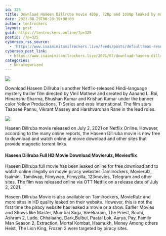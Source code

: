```yaml
---
id: 325
title: Download Haseen Dillruba movie 480p, 720p and 1080p leaked by movierulz
date: 2021-08-29T06:20:39+00:00
author: tentrockers
layout: post
guid: https://tentrockers.online/?p=325
postid: /?p=325
cyberseo_rss_source:
  - 'https://www.isaiminitamilrockers.live/feeds/posts/default?max-results=150&start-index=1'
cyberseo_post_link:
  - https://www.isaiminitamilrockers.live/2021/07/download-haseen-dillruba-movie-480p.html
categories:
  - Uncategorized
---
```

<div class="media_block">
  <img src="https://1.bp.blogspot.com/-nfbzYVobUik/YMlpOerzdgI/AAAAAAAAA3Y/aAupsOUs_WMY6Lv7R1OtZhI6OqaRh-YAwCPcBGAYYCw/s72-c/e854879156f0849f3d27a89db88ed039.png" class="media_thumbnail" />
</div>

<meta content="Download Haseen Dillruba is another Netflix-released Hindi-language mystery thriller film directed by Vinil Mathew and created by Aanand L. ..." name="twitter:description" />

  


<center>
</center>

Download Haseen Dillruba is another Netflix-released Hindi-language mystery thriller film directed by Vinil Mathew and created by Aanand L. Rai, Himanshu Sharma, Bhushan Kumar and Krishan Kumar under the banner color Yellow Productions, T-Series and eros International. The film stars Taapsee Pannu, Vikrant Massey and Harshvardhan Rane in the lead roles.

<div class="separator">
  <a href="https://www.tamilrockers.co.nz/haseen-dillruba-full-movie-download-480p-720p-hd-online-tamilrockers/" imageanchor="1"><img border="0" data-original-height="250" data-original-width="300" src="https://1.bp.blogspot.com/-nfbzYVobUik/YMlpOerzdgI/AAAAAAAAA3Y/aAupsOUs_WMY6Lv7R1OtZhI6OqaRh-YAwCPcBGAYYCw/s0/e854879156f0849f3d27a89db88ed039.png" /></a>
</div>

Haseen Dillruba movie released on July 2, 2021 on Netflix Online. However, according to the many online reports, the Haseen Dillruba movie is now free to download and watch online at movie download and other sites that provide magnetic torrent links.

#### **Haseen Dillruba Full HD Movie Download Movierulz, Moviesflix**

Haseen Dillruba full movie has been leaked online for free download and to watch online illegally on movie piracy websites Tamilrockers, Movierulz, Isaimini, Tamilwap, Filmywap, Filmyzilla, 123movies, Telegram and other sites. The film was released online via OTT Netflix on a release date of July 2, 2021.

<span>Haseen Dillruba Movie is also available on Tamilrockers, MovieRulz and more sites in HD quality leaked on their website. However, this is not the first time the piracy website has leaked a movie or a show. Earlier Movies and Shows like Master, Mumbai Saga, Sreekaram, The Priest, Roohi, Ashram 2, Ludo, Chhalaang, Dark,Bulbul, Paatal Lok, Aarya, Pay, Family Man Season 2, Extraction, Mortal Kombat, Hasmukh, Money Among others Heist, The Lion King, Frozen 2 were targeted by piracy sites.</span>

<center>
</center>